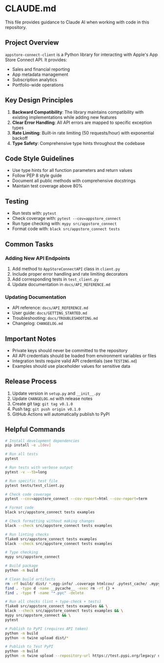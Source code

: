 # CLAUDE.md

This file provides guidance to Claude AI when working with code in this repository.

## Project Overview

`appstore-connect-client` is a Python library for interacting with Apple's App Store Connect API. It provides:
- Sales and financial reporting
- App metadata management
- Subscription analytics
- Portfolio-wide operations

## Key Design Principles

1. **Backward Compatibility**: The library maintains compatibility with existing implementations while adding new features
2. **Clear Error Handling**: All API errors are mapped to specific exception types
3. **Rate Limiting**: Built-in rate limiting (50 requests/hour) with exponential backoff
4. **Type Safety**: Comprehensive type hints throughout the codebase

## Code Style Guidelines

- Use type hints for all function parameters and return values
- Follow PEP 8 style guide
- Document all public methods with comprehensive docstrings
- Maintain test coverage above 80%

## Testing

- Run tests with: `pytest`
- Check coverage with: `pytest --cov=appstore_connect`
- Run type checking with: `mypy src/appstore_connect`
- Format code with: `black src/appstore_connect tests`

## Common Tasks

### Adding New API Endpoints
1. Add method to `AppStoreConnectAPI` class in `client.py`
2. Include proper error handling and rate limiting decorators
3. Add corresponding tests in `test_client.py`
4. Update documentation in `docs/API_REFERENCE.md`

### Updating Documentation
- API reference: `docs/API_REFERENCE.md`
- User guide: `docs/GETTING_STARTED.md`
- Troubleshooting: `docs/TROUBLESHOOTING.md`
- Changelog: `CHANGELOG.md`

## Important Notes

- Private keys should never be committed to the repository
- All API credentials should be loaded from environment variables or files
- Integration tests require valid API credentials (see `TESTING.md`)
- Examples should use placeholder values for sensitive data

## Release Process

1. Update version in `setup.py` and `__init__.py`
2. Update `CHANGELOG.md` with release notes
3. Create git tag: `git tag v0.1.0`
4. Push tag: `git push origin v0.1.0`
5. GitHub Actions will automatically publish to PyPI

## Helpful Commands

```bash
# Install development dependencies
pip install -e .[dev]

# Run all tests
pytest

# Run tests with verbose output
pytest -v --tb=long

# Run specific test file
pytest tests/test_client.py

# Check code coverage
pytest --cov=appstore_connect --cov-report=html --cov-report=term

# Format code
black src/appstore_connect tests examples

# Check formatting without making changes
black --check src/appstore_connect tests examples

# Run linting checks
flake8 src/appstore_connect tests examples
black --check src/appstore_connect tests examples

# Type checking
mypy src/appstore_connect

# Build package
python -m build

# Clean build artifacts
rm -rf build/ dist/ *.egg-info/ .coverage htmlcov/ .pytest_cache/ .mypy_cache/
find . -type d -name __pycache__ -exec rm -rf {} +
find . -type f -name "*.pyc" -delete

# Run all checks (lint + type-check + tests)
flake8 src/appstore_connect tests examples && \
black --check src/appstore_connect tests examples && \
mypy src/appstore_connect && \
pytest

# Publish to PyPI (requires API token)
python -m build
python -m twine upload dist/*

# Publish to Test PyPI
python -m build
python -m twine upload --repository-url https://test.pypi.org/legacy/ dist/*
```